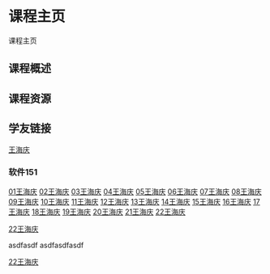 # 课程主页  
课程主页

## 课程概述

## 课程资源

## 学友链接

[王海庆](https://github.com/zptcweb)  

### 软件151
[01王海庆](https://github.com/zptcweb) [02王海庆](https://github.com/zptcweb) [03王海庆](https://github.com/zptcweb) [04王海庆](https://github.com/zptcweb) [05王海庆](https://github.com/zptcweb) [06王海庆](https://github.com/zptcweb) [07王海庆](https://github.com/zptcweb) [08王海庆](https://github.com/zptcweb) [09王海庆](https://github.com/zptcweb) [10王海庆](https://github.com/zptcweb) [11王海庆](https://github.com/zptcweb) [12王海庆](https://github.com/zptcweb) [13王海庆](https://github.com/zptcweb) [14王海庆](https://github.com/zptcweb) [15王海庆](https://github.com/zptcweb) [16王海庆](https://github.com/zptcweb) [17王海庆](https://github.com/zptcweb) [18王海庆](https://github.com/zptcweb) [19王海庆](https://github.com/zptcweb) [20王海庆](https://github.com/zptcweb) [21王海庆](https://github.com/zptcweb) 
[22王海庆](https://github.com/zptcweb) 

[22王海庆](https://github.com/zptcweb) 

asdfasdf
asdfasdfasdf

[22王海庆](https://github.com/zptcweb) 

